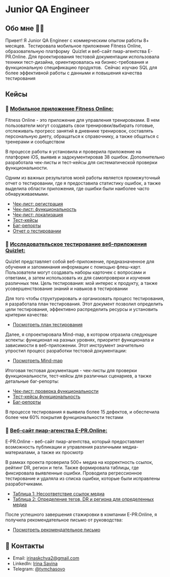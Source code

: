 # Junior QA Engineer

## Обо мне :raising_hand_woman:
Привет! Я Junior QA Engineer с коммерческим опытом работы 8+ месяцев.  Тестировала мобильное приложение Fitness Online, образовательную платформу  Quizlet и веб-сайт пиар-агентства E-PR.Online. Для проектирования тестовой документации использовала техники тест-дизайна, ориентировалась на бизнес-требования и функциональную спецификацию продуктов.  Сейчас изучаю SQL для более эффективной работы с данными и повышения качества тестирования

## Кейсы
### :small_orange_diamond: <ins>Мобильное приложение [Fitness Online](https://fitnessonline.app.link/DbvsHlcZ4W):</ins>

Fitness Online - это приложение для управления тренировками. В нем пользователи могут создавать свои тренировки/выбирать готовые, отслеживать прогресс занятий в дневнике тренировок, составлять персональную диету, обращаться к справочнику, а также общаться с тренерами и сообществом

В процессе работы я установила и проверила приложение на платформе iOS, выявив и задокументировав 38 ошибок. Дополнительно разработала чек-листы и тест-кейсы для систематической проверки функциональности.

Одним из важных результатов моей работы является промежуточный отчет о тестировании, где я предоставила статистику ошибок, а также выделила области приложения, где ошибки были наиболее часто обнаруживаемыми.

- [Чек-лист: регистрация](https://docs.google.com/spreadsheets/d/1ASDr_nrWYY-plTjCgibJNM9F8oAQKjYSr8z8GxJD4GM/edit?usp=sharing)
- [Чек-лист: функциональность](https://docs.google.com/spreadsheets/d/1eZStvKuyVECo_B9tj6ZPZF0MUf7LJ_yFhrr09i0nD8s/edit?usp=sharing)
- [Чек-лист: локализация](https://docs.google.com/spreadsheets/d/1Ndvw6CMfrO88uoIBFJsI5QGuUp6-SYUdog-_62QhFSQ/edit?usp=sharing)
- [Тест-кейсы](https://docs.google.com/spreadsheets/d/1zFamaY0L3r8Oy3490b_3f9gkdro0LwSX5NrV2exUfP4/edit?usp=sharing)
- [Баг-репорты](https://docs.google.com/spreadsheets/d/1XbMre4kIcCb5TAsSZlc6iz51mWW-e1cM3hd2zoOvRuo/edit?usp=sharing)
- [Отчет о тестировании](https://drive.google.com/file/d/1cyKMtDnhNbVyVStNq_KCLq_kA3LnSLCB/view?usp=sharing)

### :small_orange_diamond: <ins>Исследовательское тестирование веб-приложения [Quizlet](https://quizlet.com):</ins>

Quizlet представляет собой веб-приложение, предназначенное для обучения и запоминания информации с помощью флеш-карт. Пользователи могут создавать наборы карточек с вопросами и ответами, а затем использовать их для самопроверки и изучения различных тем. Цель тестирования: мой интерес к продукту, а также усовершенствование знаний и навыков в тестировании

Для того чтобы структурировать и организовать процесс тестирования, я разработала план тестирования. Этот документ позволил определить цели тестирования, эффективно распределить ресурсы и установить критерии качества:
- [Посмотреть план тестирования](https://drive.google.com/file/d/1aHjwEa9RC8m4FVwL1zvhBLlCEmvr7tfN/view?usp=sharing)

Далее, я спроектировала Mind-map, в котором отразила следующие аспекты: функционал на разных уровнях, приоритет функционала и зависимости в веб-приложении. Этот инструмент значительно упростил процесс разработки тестовой документации:
- [Посмотреть Mind-map](https://drive.google.com/file/d/12DePg18WIXYMEpukFgB4VFMtjuznJMXW/view?usp=sharing)

Итоговая тестовая документация - чек-листы для проверки функциональности, тест-кейсы для различных сценариев, а также детальные баг-репорты:
- [Чек-лист: проверка функциональности](https://docs.google.com/spreadsheets/d/1loh3knXl8o3-TOWc4n6_IHcxtd33YRWo95Wfi1F-KqY/edit?usp=sharing)
- [Тест-кейсы функциональность](https://docs.google.com/spreadsheets/d/1r80cxkXY4YZnupkRzkqKfHPUFGi7U9nY_sLWRP7wzoM/edit?usp=sharing)
- [Баг-репорты](https://docs.google.com/spreadsheets/d/1fTj7tBi808M4YEbRCBcMqDQ6875A39UjhE4nApF2VR4/edit?usp=sharing)

В процессе тестирования я выявила более 15 дефектов, и обеспечила более чем 60% покрытия функциональности тестами

### :small_orange_diamond: <ins>Веб-сайт пиар-агенства [E-PR.Online](https://e-pr.online):</ins>

E-PR.Online - веб-сайт пиар-агентства, который предоставляет возможность публикации и управления различными медиа-материалами, а также их просмотр

В рамках проекта проверила 500+ медиа на корректность ссылок, рейтинг DR, регион и теги. Также формировала таблицы, где фиксировала выявленные ошибки. Проводила регрессионное тестирование и удаляла из списка ошибки, которые были исправлены разработчиками.

- [Таблица 1: Несоответствие ссылок медиа](https://docs.google.com/spreadsheets/d/1hAxvMHc5IwRWWHSpaQzRshd2TwUO_U_qm5Rk1UchVRk/edit?usp=sharing)
- [Таблица 2: Определение тегов, DR и региона для определенных медиа](https://docs.google.com/spreadsheets/d/19jwcR3HElzkMLC6rCz08PlkX6xOwMIAi4tcOwuYMwWs/edit?usp=sharing)

После успешного завершения стажировки в компании E-PR.Online, я получила рекомендательное письмо от руководства:

- [Посмотреть рекомендательное письмо](https://drive.google.com/file/d/1ovagih5MUJWeZsKOaNdkYUAzXnyjOiuB/view?usp=sharing)

## :calling: Контакты
- Email: irinaskchva2@gmail.com
- LinkedIn: [Irina Savina](https://www.linkedin.com/in/irina-savina-8b9194274/)
- Telegram: [@tymchasovo](https://t.me/tymchasovo)
